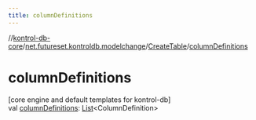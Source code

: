 ```yaml
---
title: columnDefinitions
---
```

//[kontrol-db-core](../../../index.html)/[net.futureset.kontroldb.modelchange](../index.html)/[CreateTable](index.html)/[columnDefinitions](column-definitions.html)



# columnDefinitions



[core engine and default templates for kontrol-db]\
val [columnDefinitions](column-definitions.html): [List](https://kotlinlang.org/api/latest/jvm/stdlib/kotlin.collections/-list/index.html)&lt;ColumnDefinition&gt;




